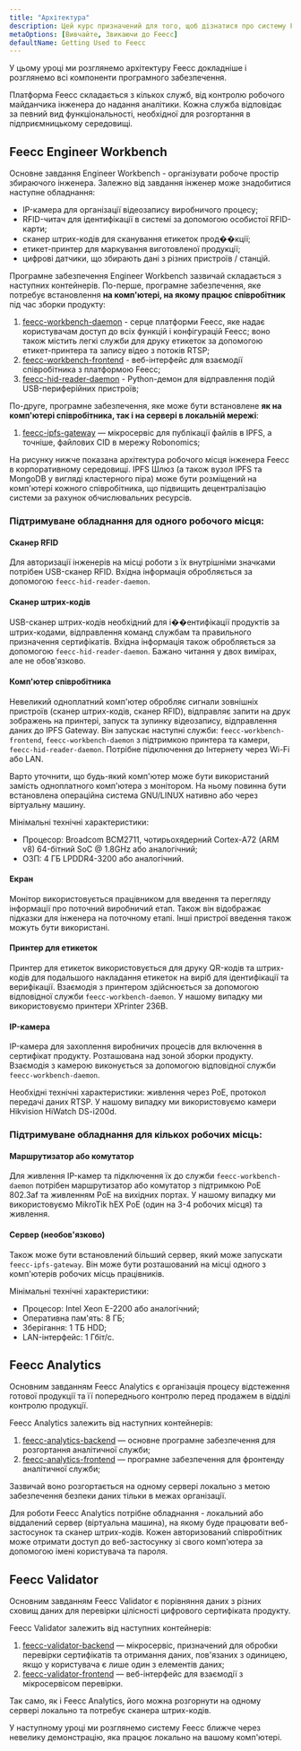 ```yaml
---
title: "Архітектура"
description: Цей курс призначений для того, щоб дізнатися про систему Feecc та всі її компоненти.
metaOptions: [Вивчайте, Звикаючи до Feecc]
defaultName: Getting Used to Feecc
---
```


<RoboAcademyText fWeight="500">
У цьому уроці ми розглянемо архітектуру Feecc докладніше і розглянемо всі компоненти програмного забезпечення.
</RoboAcademyText>

Платформа Feecc складається з кількох служб, від контролю робочого майданчика інженера до надання аналітики. Кожна служба відповідає за певний вид функціональності, необхідної для розгортання в підприємницькому середовищі.

## Feecc Engineer Workbench

Основне завдання Engineer Workbench - організувати робоче простір збираючого інженера. Залежно від завдання інженер може знадобитися наступне обладнання:

- IP-камера для організації відеозапису виробничого процесу;
- RFID-читач для ідентифікації в системі за допомогою особистої RFID-карти;
- сканер штрих-кодів для сканування етикеток прод��кції;
- етикет-принтер для маркування виготовленої продукції;
- цифрові датчики, що збирають дані з різних пристроїв / станцій.

Програмне забезпечення Engineer Workbench зазвичай складається з наступних контейнерів. По-перше, програмне забезпечення, яке потребує встановлення **на комп'ютері, на якому працює співробітник** під час зборки продукту:

1. [feecc-workbench-daemon](https://github.com/Multi-Agent-io/feecc-workbench-daemon) - серце платформи Feecc, яке надає користувачам доступ до всіх функцій і конфігурацій Feecc; воно також містить легкі служби для друку етикеток за допомогою етикет-принтера та запису відео з потоків RTSP;
2. [feecc-workbench-frontend](https://github.com/Multi-Agent-io/feecc-workbench-frontend) - веб-інтерфейс для взаємодії співробітника з платформою Feecc;
3. [feecc-hid-reader-daemon](https://github.com/Multi-Agent-io/feecc-hid-reader-daemon) - Python-демон для відправлення подій USB-периферійних пристроїв;

По-друге, програмне забезпечення, яке може бути встановлене **як на комп'ютері співробітника, так і на сервері в локальній мережі**:

1. [feecc-ipfs-gateway](https://github.com/Multi-Agent-io/feecc-ipfs-gateway) — мікросервіс для публікації файлів в IPFS, а точніше, файлових CID в мережу Robonomics;

На рисунку нижче показана архітектура робочого місця інженера Feecc в корпоративному середовищі. IPFS Шлюз (а також вузол IPFS та MongoDB у вигляді кластерного піра) може бути розміщений на комп'ютері кожного співробітника, що підвищить децентралізацію системи за рахунок обчислювальних ресурсів.

<LessonImages src="feecc-course/feecc_global_hardware.png" alt="an architecture of Feecc"/>

### Підтримуване обладнання для одного робочого місця:

#### Сканер RFID

Для авторизації інженерів на місці роботи з їх внутрішніми значками потрібен USB-сканер RFID. Вхідна інформація обробляється за допомогою `feecc-hid-reader-daemon`.

#### Сканер штрих-кодів

USB-сканер штрих-кодів необхідний для і��ентифікації продуктів за штрих-кодами, відправлення команд службам та правильного призначення сертифікатів. Вхідна інформація також обробляється за допомогою `feecc-hid-reader-daemon`. Бажано читання у двох вимірах, але не обов'язково.

#### Комп'ютер співробітника

Невеликий одноплатний комп'ютер обробляє сигнали зовнішніх пристроїв (сканер штрих-кодів, сканер RFID), відправляє запити на друк зображень на принтері, запуск та зупинку відеозапису, відправлення даних до IPFS Gateway. Він запускає наступні служби: `feecc-workbench-frontend`, `feecc-workbench-daemon` з підтримкою принтера та камери, `feecc-hid-reader-daemon`. Потрібне підключення до Інтернету через Wi-Fi або LAN.
    
Варто уточнити, що будь-який комп'ютер може бути використаний замість одноплатного комп'ютера з монітором. На ньому повинна бути встановлена операційна система GNU/LINUX нативно або через віртуальну машину.
    
Мінімальні технічні характеристики:
    
- Процесор: Broadcom BCM2711, чотирьохядерний Cortex-A72 (ARM v8) 64-бітний SoC @ 1.8GHz або аналогічний;
- ОЗП: 4 ГБ LPDDR4-3200 або аналогічний.

#### Екран

Монітор використовується працівником для введення та перегляду інформації про поточний виробничий етап. Також він відображає підказки для інженера на поточному етапі. Інші пристрої введення також можуть бути використані.

#### Принтер для етикеток

Принтер для етикеток використовується для друку QR-кодів та штрих-кодів для подальшого накладання етикеток на виріб для ідентифікації та верифікації. Взаємодія з принтером здійснюється за допомогою відповідної служби `feecc-workbench-daemon`. У нашому випадку ми використовуємо принтери XPrinter 236B.

#### IP-камера

IP-камера для захоплення виробничих процесів для включення в сертифікат продукту. Розташована над зоной зборки продукту. Взаємодія з камерою виконується за допомогою відповідної служби `feecc-workbench-daemon`.

Необхідні технічні характеристики: живлення через PoE, протокол передачі даних RTSP. У нашому випадку ми використовуємо камери Hikvision HiWatch DS-i200d.

### Підтримуване обладнання для кількох робочих місць:

#### Маршрутизатор або комутатор

Для живлення IP-камер та підключення їх до служби `feecc-workbench-daemon` потрібен маршрутизатор або комутатор з підтримкою PoE 802.3af та живленням PoE на вихідних портах. У нашому випадку ми використовуємо MikroTik hEX PoE (один на 3-4 робочих місця) та живлення.

#### Сервер (необов'язково)

Також може бути встановлений більший сервер, який може запускати `feecc-ipfs-gateway`. Він може бути розташований на місці одного з комп'ютерів робочих місць працівників. 

Мінімальні технічні характеристики: 

- Процесор: Intel Xeon E-2200 або аналогічний;
- Оперативна пам'ять: 8 ГБ;
- Зберігання: 1 ТБ HDD;
- LAN-інтерфейс: 1 Гбіт/с.

## Feecc Analytics

Основним завданням Feecc Analytics є організація процесу відстеження готової продукції та її попереднього контролю перед продажем в відділі контролю продукції.

Feecc Analytics залежить від наступних контейнерів:

1. [feecc-analytics-backend](https://github.com/Multi-Agent-io/feecc-analytics-backend) — основне програмне забезпечення для розгортання аналітичної служби;
2. [feecc-analytics-frontend](https://github.com/Multi-Agent-io/feecc-analytics-frontend) — програмне забезпечення для фронтенду аналітичної служби;

Зазвичай воно розгортається на одному сервері локально з метою забезпечення безпеки даних тільки в межах організації.

Для роботи Feecc Analytics потрібне обладнання - локальний або віддалений сервер (віртуальна машина), на якому буде працювати веб-застосунок та сканер штрих-кодів. Кожен авторизований співробітник може отримати доступ до веб-застосунку зі свого комп'ютера за допомогою імені користувача та пароля.

## Feecc Validator

Основним завданням Feecc Validator є порівняння даних з різних сховищ даних для перевірки цілісності цифрового сертифіката продукту.

Feecc Validator залежить від наступних контейнерів:

1. [feecc-validator-backend](https://github.com/Multi-Agent-io/feecc-validator-backend) — мікросервіс, призначений для обробки перевірки сертифікатів та отримання даних, пов'язаних з одиницею, якщо у користувача є лише один з елементів даних;
2. [feecc-validator-frontend](https://github.com/Multi-Agent-io/feecc-validator-frontend) — веб-інтерфейс для взаємодії з мікросервісом перевірки.

Так само, як і Feecc Analytics, його можна розгорнути на одному сервері локально та потребує сканера штрих-кодів.

<RoboAcademyText fWeight="500">
У наступному уроці ми розглянемо систему Feecc ближче через невелику демонстрацію, яка працює локально на вашому комп'ютері.
</RoboAcademyText>